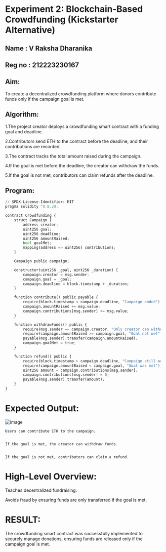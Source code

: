 # Experiment 2: Blockchain-Based Crowdfunding (Kickstarter Alternative)
## Name   : V Raksha Dharanika
## Reg no : 212223230167
## Aim:
To create a decentralized crowdfunding platform where donors contribute funds only if the campaign goal is met.

## Algorithm:
1.The project creator deploys a crowdfunding smart contract with a funding goal and deadline.

2.Contributors send ETH to the contract before the deadline, and their contributions are recorded.

3.The contract tracks the total amount raised during the campaign.

4.If the goal is met before the deadline, the creator can withdraw the funds.

5.If the goal is not met, contributors can claim refunds after the deadline.

## Program:
```py
// SPDX-License-Identifier: MIT
pragma solidity ^0.8.20;

contract Crowdfunding {
    struct Campaign {
        address creator;
        uint256 goal;
        uint256 deadline;
        uint256 amountRaised;
        bool goalMet;
        mapping(address => uint256) contributions;
    }

    Campaign public campaign;

    constructor(uint256 _goal, uint256 _duration) {
        campaign.creator = msg.sender;
        campaign.goal = _goal;
        campaign.deadline = block.timestamp + _duration;
    }

    function contribute() public payable {
        require(block.timestamp < campaign.deadline, "Campaign ended");
        campaign.amountRaised += msg.value;
        campaign.contributions[msg.sender] += msg.value;
    }

    function withdrawFunds() public {
        require(msg.sender == campaign.creator, "Only creator can withdraw");
        require(campaign.amountRaised >= campaign.goal, "Goal not met");
        payable(msg.sender).transfer(campaign.amountRaised);
        campaign.goalMet = true;
    }

    function refund() public {
        require(block.timestamp > campaign.deadline, "Campaign still active");
        require(campaign.amountRaised < campaign.goal, "Goal was met");
        uint256 amount = campaign.contributions[msg.sender];
        campaign.contributions[msg.sender] = 0;
        payable(msg.sender).transfer(amount);
    }
}
```
# Expected Output:
![image](https://github.com/user-attachments/assets/15d635bf-7749-4fe6-9077-e7ce06af4f67)
```
Users can contribute ETH to the campaign.


If the goal is met, the creator can withdraw funds.


If the goal is not met, contributors can claim a refund.
```

# High-Level Overview:
Teaches decentralized fundraising.


Avoids fraud by ensuring funds are only transferred if the goal is met.

# RESULT: 
The crowdfunding smart contract was successfully implemented to securely manage donations, ensuring funds are released only if the campaign goal is met.
